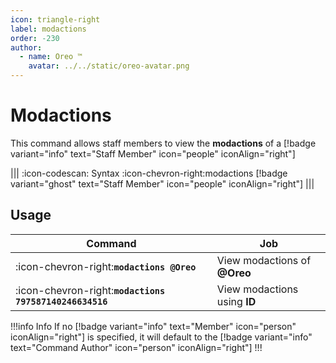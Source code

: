 ```yaml
---
icon: triangle-right
label: modactions
order: -230
author:
  - name: Oreo ™
    avatar: ../../static/oreo-avatar.png
---
```


# Modactions

This command allows staff members to view the **modactions** of a [!badge variant="info" text="Staff Member" icon="people" iconAlign="right"]

||| :icon-codescan: Syntax
:icon-chevron-right:modactions [!badge variant="ghost" text="Staff Member" icon="people" iconAlign="right"]
|||

## Usage

| Command                                                 | Job                          |
| ------------------------------------------------------- | ---------------------------- |
| :icon-chevron-right:**`modactions @Oreo`**              | View modactions of **@Oreo** |
| :icon-chevron-right:**`modactions 797587140246634516`** | View modactions using **ID** |

!!!info Info
If no [!badge variant="info" text="Member" icon="person" iconAlign="right"] is specified, it will default to the [!badge variant="info" text="Command Author" icon="person" iconAlign="right"]
!!!
